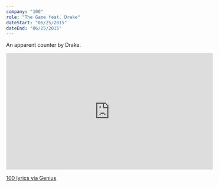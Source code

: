 ```yaml
---
company: "100"
role: "The Game feat. Drake"
dateStart: "06/25/2015"
dateEnd: "06/25/2015"
---
```


An apparent counter by Drake.

<iframe width="560" height="315" src="https://www.youtube.com/embed/b2AcxL88DoI?si=EcRYFvk4e_Ye9gV6" title="YouTube video player" loading="lazy" frameborder="0" allow="accelerometer; autoplay; clipboard-write; encrypted-media; gyroscope; picture-in-picture; web-share" referrerpolicy="strict-origin-when-cross-origin" allowfullscreen></iframe>

[100 lyrics via Genius](https://genius.com/The-game-100-lyrics)
